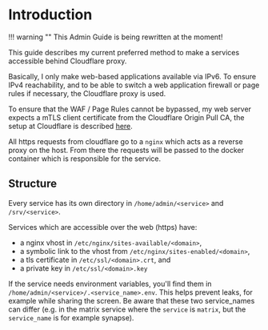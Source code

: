 # Introduction

!!! warning ""
    This Admin Guide is being rewritten at the moment!

This guide describes my current preferred method to make a services accessible behind Cloudflare proxy.

Basically, I only make web-based applications available via IPv6. To ensure IPv4 reachability, and to be able to switch
a web application firewall or page rules if necessary, the Cloudflare proxy is used.

To ensure that the WAF / Page Rules cannot be bypassed, my web server expects a mTLS client certificate from the
Cloudflare Origin Pull CA, the setup at Cloudflare is described [here](https://developers.cloudflare.com/ssl/origin-configuration/authenticated-origin-pull/set-up).

All https requests from cloudflare go to a `nginx` which acts as a reverse proxy on the host.
From there the requests will be passed to the docker container which is responsible for the service.

## Structure

Every service has its own directory in `/home/admin/<service>` and `/srv/<service>`.

Services which are accessible over the web (https) have:

* a nginx vhost in `/etc/nginx/sites-available/<domain>`,
* a symbolic link to the vhost from `/etc/nginx/sites-enabled/<domain>`,
* a tls certificate in `/etc/ssl/<domain>.crt`, and
* a private key in `/etc/ssl/<domain>.key`

If the service needs environment variables, you'll find them in `/home/admin/<service>/.<service_name>.env`. This helps
prevent leaks, for example while sharing the screen. Be aware that these two service_names can differ
(e.g. in the matrix service where the `service` is `matrix`, but the `service_name` is for example synapse).
